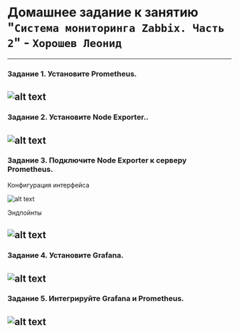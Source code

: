 # Домашнее задание к занятию "`Система мониторинга Zabbix. Часть 2`" - `Хорошев Леонид`

---

### Задание 1. Установите Prometheus.

![alt text](https://github.com/LeonidKhoroshev/hw-08-04/blob/main/prometheus1.png)
---

### Задание 2. Установите Node Exporter..

![alt text](https://github.com/LeonidKhoroshev/hw-08-04/blob/main/prometheus2.png)
---


### Задание 3. Подключите Node Exporter к серверу Prometheus.

Конфигурация интерфейса

![alt text](https://github.com/LeonidKhoroshev/hw-08-04/blob/main/prometheus3.1.png)


Эндпойнты

![alt text](https://github.com/LeonidKhoroshev/hw-08-04/blob/main/prometheus3.2.png)
---


### Задание 4. Установите Grafana.

![alt text](https://github.com/LeonidKhoroshev/hw-08-04/blob/main/prometheus4.png)
---


### Задание 5. Интегрируйте Grafana и Prometheus.

![alt text](https://github.com/LeonidKhoroshev/hw-08-04/blob/main/prometheus5.png)
---
